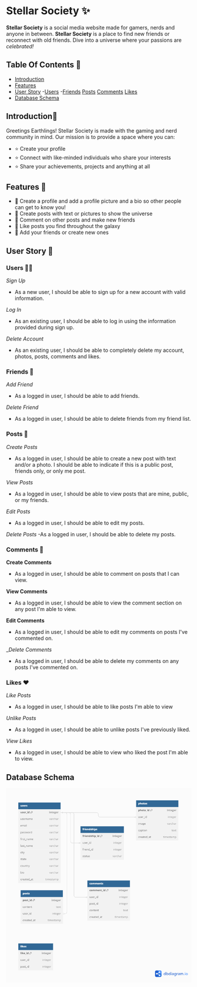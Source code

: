# Stellar Society :sparkles:
__Stellar Society__ is a social media website made for gamers, nerds and anyone in between. __Stellar Society__ is a place to find new friends or reconnect with old friends. Dive into a universe where your passions are _celebrated!_

## Table Of Contents 📔
- [Introduction](#introduction)
- [Features](#features-)
- [User Story](#user-story-)
 -[Users](#users-)
 -[Friends](#friends-)
  [Posts](#posts-)
  [Comments](#comments-)
  [Likes](#likes-)
- [Database Schema](#database-schema)

## Introduction👾 
Greetings Earthlings! Stellar Society is made with the gaming and nerd community in mind. Our mission is to provide a space where you can:
 - :star: Create your profile
 - :star: Connect with like-minded individuals who share your interests
 - :star: Share your achievements, projects and anything at all

## Features 🚀 
 - :star2: Create a profile and add a profile picture and a bio so other people can get to know you!
 - :star2: Create posts with text or pictures to show the universe
 - :star2: Comment on other posts and make new friends
 - :star2: Like posts you find throughout the galaxy 
 - :star2: Add your friends or create new ones

## User Story 📖
### Users 🧑‍🚀
 _Sign Up_
 - As a new user, I should be able to sign up for a new account with valid information.
 
 _Log In_
 - As an existing user, I should be able to log in using the information provided during sign up.
 
 _Delete Account_
 - As an existing user, I should be able to completely delete my account, photos, posts, comments and likes.

### Friends 🌌
_Add Friend_
- As a logged in user, I should be able to add friends.

_Delete Friend_
- As a logged in user, I should be able to delete friends from my friend list.

### Posts 📢
 _Create Posts_
 - As a logged in user, I should be able to create a new post with text and/or a photo. I should be able to indicate if this is a public post, friends only, or only me post.
 
 _View Posts_
 - As a logged in user, I should be able to view posts that are mine, public, or my friends.
 
 _Edit Posts_
 - As a logged in user, I should be able to edit my posts.
 
 _Delete Posts_
 -As a logged in user, I should be able to delete my posts.

### Comments 📝
__Create Comments__
- As a logged in user, I should be able to comment on posts that I can view.

__View Comments__
- As a logged in user, I should be able to view the comment section on any post I'm able to view.

__Edit Comments__
- As a logged in user, I should be able to edit my comments on posts I've commented on.

__Delete Comments_
- As a logged in user, I should be able to delete my comments on any posts I've commented on.

### Likes ❤️
_Like Posts_
- As a logged in user, I should be able to like posts I'm able to view

_Unlike Posts_
- As a logged in user, I should be able to unlike posts I've previously liked.

_View Likes_
- As a logged in user, I should be able to view who liked the post I'm able to view.

## Database Schema
![database_schema](https://github.com/eanorman/stellar-society/blob/main/docs/StellarSociety.png?raw=true)
